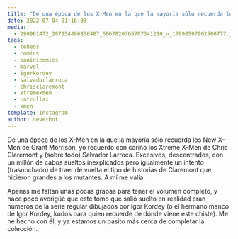 ```yaml
---
title: "De una época de los X-Men en la que la mayoría sólo recuerda los New X-Men de Grant Morrison, yo recuerdo con cariño los Xtreme X-Men de Chris Claremont y (sobre todo) Salvador Larroca"
date: 2022-07-04 01:16:03
media: 
  - 290961472_287954496856487_6067820366707341210_n_17990597902500777.jpg
tags: 
  - tebeos
  - comics
  - paninicomics
  - marvel
  - igorkordey
  - salvadorlarroca
  - chrisclaremont
  - xtremexmen
  - patrullax
  - xmen
template: instagram
author: neverbot
---
```


De una época de los X-Men en la que la mayoría sólo recuerda los New X-Men de Grant Morrison, yo recuerdo con cariño los Xtreme X-Men de Chris Claremont y (sobre todo) Salvador Larroca. Excesivos, descentrados, con un millón de cabos sueltos inexplicados pero igualmente un intento (trasnochado) de traer de vuelta el tipo de historias de Claremont que hicieron grandes a los mutantes. A mí me valía.

Apenas me faltan unas pocas grapas para tener el volumen completo, y hace poco averigüé que este tomo que salió suelto en realidad eran números de la serie regular dibujados por Igor Kordey (o el hermano manco de Igor Kordey, kudos para quien recuerde de dónde viene este chiste). Me he hecho con él, y ya estamos un pasito más cerca de completar la colección. 


